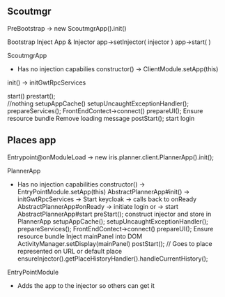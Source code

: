 ## Scoutmgr
PreBootstrap
  -> new ScoutmgrApp().init()

Bootstrap
  Inject App & Injector
  app->setInjector( injector )
  app->start( )
   
ScoutmgrApp
  * Has no injection capabilies
  constructor()
    -> ClientModule.setApp(this)

  init()
    -> initGwtRpcServices

  start()
    prestart();  
      //nothing
    setupAppCache()
    setupUncaughtExceptionHandler();
    prepareServices();
      FrontEndContect->connect()
    prepareUI();
      Ensure resource bundle
      Remove loading message
    postStart();
      start login
      
  

## Places app

Entrypoint@onModuleLoad
  -> new iris.planner.client.PlannerApp().init();

PlannerApp
  * Has no injection capabilities
  constructor()
    -> EntryPointModule.setApp(this)
  AbstractPlannerApp#init()
    -> initGwtRpcServices
    -> Start keycloak
      -> calls back to onReady
  AbstractPlannerApp#onReady
    -> initiate login
    or
    -> start
  AbstractPlannerApp#start
    preStart();
      construct injector and store in PlannerApp
    setupAppCache();
    setupUncaughtExceptionHandler();
    prepareServices();
      FrontEndContect->connect()
    prepareUI();
      Ensure resource bundle
      Inject mainPanel into DOM
      ActivityManager.setDisplay(mainPanel)
    postStart();
      // Goes to place represented on URL or default place
      ensureInjector().getPlaceHistoryHandler().handleCurrentHistory();

EntryPointModule
  * Adds the app to the injector so others can get it
  
